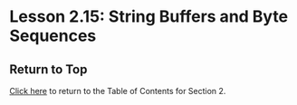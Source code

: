 # Lesson 2.15: String Buffers and Byte Sequences

## Return to Top

[Click here](../README.md) to return to the Table of Contents for Section 2.
